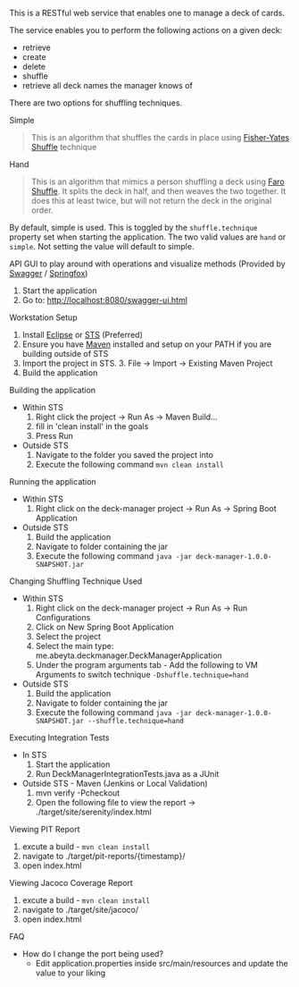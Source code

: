 This is a RESTful web service that enables one to manage a deck of cards. 

The service enables you to perform the following actions on a given deck: 
 - retrieve
 - create
 - delete
 - shuffle
 - retrieve all deck names the manager knows of

There are two options for shuffling techniques.

Simple

> This is an algorithm that shuffles the cards in place using [Fisher-Yates Shuffle](https://en.wikipedia.org/wiki/Fisher%E2%80%93Yates_shuffle) technique 

Hand

> This is an algorithm that mimics a person shuffling a deck using [Faro Shuffle](https://en.wikipedia.org/wiki/Faro_shuffle). It splits the deck in half, and then weaves the two together. It does this at least twice, but will not return the deck in the original order.

By default, simple is used. This is toggled by the `shuffle.technique` property set when starting the application. The two valid values are `hand` or `simple`. Not setting the value will default to simple.

API GUI to play around with operations and visualize methods 
(Provided by [Swagger](http://swagger.io/) / [Springfox](http://springfox.github.io/springfox/))

   1. Start the application
   2. Go to: [http://localhost:8080/swagger-ui.html](http://localhost:8080/swagger-ui.html)

Workstation Setup

   1. Install [Eclipse](http://www.eclipse.org/) or [STS](http://spring.io/tools/sts) (Preferred)
   2. Ensure you have [Maven](http://maven.apache.org/) installed and setup on your PATH if you are building outside of STS 
   3. Import the project in STS. 
	   3. File -> Import -> Existing Maven Project
   4. Build the application

Building the application

 - Within STS
      1. Right click the project -> Run As -> Maven Build...
      2. fill in 'clean install' in the goals
      3. Press Run
 - Outside STS
      1. Navigate to the folder you saved the project into
      2. Execute the following command `mvn clean install`
   
Running the application

 - Within STS
      1. Right click on the deck-manager project -> Run As -> Spring Boot Application
 - Outside STS
      1. Build the application
      2. Navigate to folder containing the jar
      3. Execute the following command `java -jar deck-manager-1.0.0-SNAPSHOT.jar`

Changing Shuffling Technique Used

 - Within STS
      1. Right click on the deck-manager project -> Run As -> Run Configurations
      2. Click on New Spring Boot Application
      3. Select the project
      4. Select the main type: me.abeyta.deckmanager.DeckManagerApplication
      5. Under the program arguments tab - Add the following to VM Arguments to switch technique `-Dshuffle.technique=hand` 
 - Outside STS
      1. Build the application
      2. Navigate to folder containing the jar
      3. Execute the following command `java -jar deck-manager-1.0.0-SNAPSHOT.jar --shuffle.technique=hand`      

Executing Integration Tests

 - In STS
      1. Start the application
      2. Run DeckManagerIntegrationTests.java as a JUnit
 - Outside STS - Maven (Jenkins or Local Validation)
      1. mvn verify -Pcheckout
      2. Open the following file to view the report -> ./target/site/serenity/index.html
 
Viewing PIT Report

 1. excute a build - `mvn clean install`
 2. navigate to ./target/pit-reports/{timestamp}/
 3. open index.html

Viewing Jacoco Coverage Report

 1. excute a build - `mvn clean install`  
 2. navigate to ./target/site/jacoco/
 3. open index.html

FAQ

 - How do I change the port being used?
	 - Edit application.properties inside src/main/resources and update the value to your liking
 